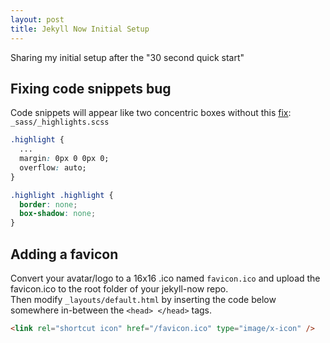 ```yaml
---
layout: post
title: Jekyll Now Initial Setup
---
```

Sharing my initial setup after the "30 second quick start"

## Fixing code snippets bug
Code snippets will appear like two concentric boxes without this [fix](https://github.com/barryclark/jekyll-now/issues/1055):  
`_sass/_highlights.scss`
```css
.highlight {
  ...
  margin: 0px 0 0px 0;
  overflow: auto;
}

.highlight .highlight {
  border: none;
  box-shadow: none;
}
```

## Adding a favicon
Convert your avatar/logo to a 16x16 .ico named `favicon.ico` and upload the favicon.ico to the root folder of your jekyll-now repo.  
Then modify `_layouts/default.html` by inserting the code below somewhere in-between the `<head> </head>` tags.
```html
<link rel="shortcut icon" href="/favicon.ico" type="image/x-icon" />
```

